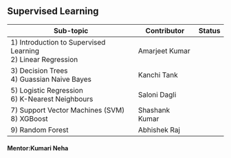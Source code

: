 ## Supervised Learning

| Sub-topic                                                      | Contributor    |Status|
|-|-|-|
| 1) Introduction to Supervised Learning<br>2) Linear Regression | Amarjeet Kumar |  |
| 3) Decision Trees<br>4) Guassian Naive Bayes                   | Kanchi Tank    |  |
| 5) Logistic Regression<br>6) K-Nearest Neighbours              | Saloni Dagli   |  |
| 7) Support Vector Machines (SVM)<br>8) XGBoost                 | Shashank Kumar |  |
| 9) Random Forest                                               | Abhishek Raj   |  |

#### Mentor:Kumari Neha

